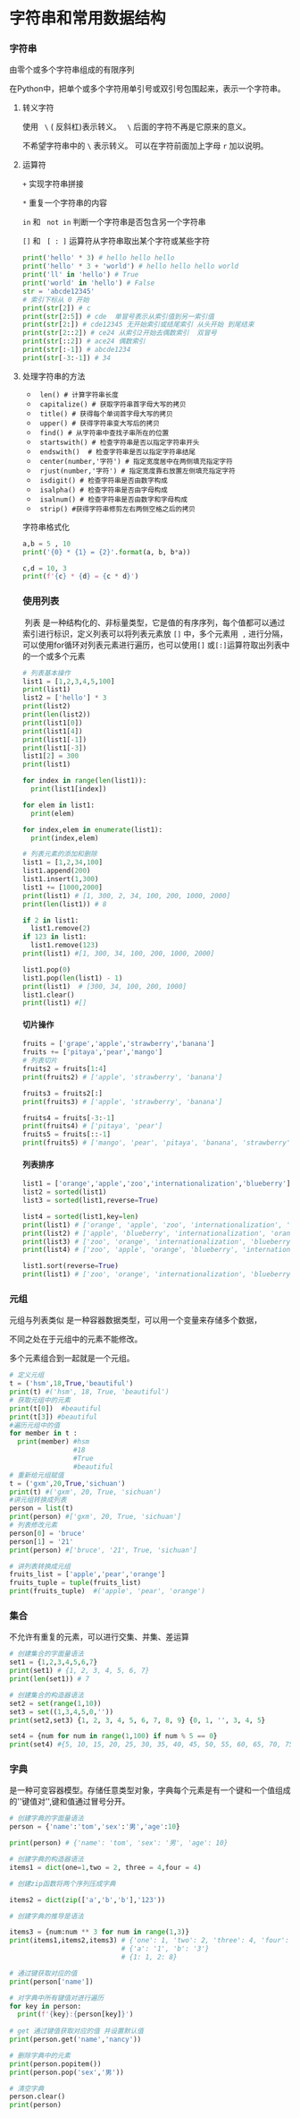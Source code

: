 # 字符串和常用数据结构

### 字符串

由零个或多个字符串组成的有限序列

在Python中，把单个或多个字符用单引号或双引号包围起来，表示一个字符串。

1. 转义字符

   使用 ` \` ( 反斜杠)表示转义。 ` \` 后面的字符不再是它原来的意义。

   不希望字符串中的 ` \ ` 表示转义。 可以在字符前面加上字母 `r` 加以说明。

2. 运算符

    ` + ` 实现字符串拼接

    ` * ` 重复一个字符串的内容

   `in` 和 ` not in` 判断一个字符串是否包含另一个字符串

   `[]` 和 ` [ : ]` 运算符从字符串取出某个字符或某些字符

   ```python
   print('hello' * 3) # hello hello hello
   print('hello' * 3 + 'world') # hello hello hello world
   print('ll' in 'hello') # True
   print('world' in 'hello') # False
   str = 'abcde12345'
   # 索引下标从 0 开始
   print(str[2]) # c
   print(str[2:5]) # cde  单冒号表示从索引值到另一索引值
   print(str[2:]) # cde12345 无开始索引或结尾索引 从头开始 到尾结束 
   print(str[2::2]) # ce24 从索引2开始去偶数索引  双冒号
   print(str[::2]) # ace24 偶数索引
   print(str[:-1]) # abcde1234
   print(str[-3:-1]) # 34
   ```

3. 处理字符串的方法

   - ` len() # 计算字符串长度`
   - ` capitalize() # 获取字符串首字母大写的拷贝`
   - ` title() # 获得每个单词首字母大写的拷贝`
   - ` upper() # 获得字符串变大写后的拷贝`
   - ` find() # 从字符串中查找子串所在的位置`
   - ` startswith() # 检查字符串是否以指定字符串开头`
   - ` endswith()  # 检查字符串是否以指定字符串结尾`
   - ` center(number,'字符') # 指定宽度居中在两侧填充指定字符` 
   - ` rjust(number,'字符') # 指定宽度靠右放置左侧填充指定字符` 
   - ` isdigit() # 检查字符串是否由数字构成`
   - ` isalpha() # 检查字符串是否由字母构成`
   - ` isalnum() # 检查字符串是否由数字和字母构成`
   - ` strip() #获得字符串修剪左右两侧空格之后的拷贝`

   字符串格式化

   ```python
   a,b = 5 , 10
   print('{0} * {1} = {2}'.format(a, b, b*a))
   
   c,d = 10, 3
   print(f'{c} * {d} = {c * d}')
   ```

   ### 使用列表

   ​			列表 是一种结构化的、非标量类型，它是值的有序序列，每个值都可以通过索引进行标识，定义列表可以将列表元素放 `[]` 中，多个元素用` ,` 进行分隔，可以使用for循环对列表元素进行遍历，也可以使用`[]` 或`[:]`运算符取出列表中的一个或多个元素

   ```python
   # 列表基本操作
   list1 = [1,2,3,4,5,100]
   print(list1)
   list2 = ['hello'] * 3
   print(list2)
   print(len(list2))
   print(list1[0])
   print(list1[4])
   print(list1[-1])
   print(list1[-3])
   list1[2] = 300
   print(list1)
   
   for index in range(len(list1)):
     print(list1[index])
   
   for elem in list1:
     print(elem)
   
   for index,elem in enumerate(list1):
     print(index,elem)
   ```
   
   ```python
   # 列表元素的添加和删除
   list1 = [1,2,34,100]
   list1.append(200)
   list1.insert(1,300)
   list1 += [1000,2000]
   print(list1) # [1, 300, 2, 34, 100, 200, 1000, 2000]
   print(len(list1)) # 8
   
   if 2 in list1:
     list1.remove(2)
   if 123 in list1:
     list1.remove(123)
   print(list1) #[1, 300, 34, 100, 200, 1000, 2000]
   
   list1.pop(0)
   list1.pop(len(list1) - 1)
   print(list1)  # [300, 34, 100, 200, 1000]
   list1.clear()
   print(list1) #[]
   ```
   
   #### 切片操作
   
   ```python
   fruits = ['grape','apple','strawberry','banana']
   fruits += ['pitaya','pear','mango']
   # 列表切片
   fruits2 = fruits[1:4]
   print(fruits2) # ['apple', 'strawberry', 'banana']
   
   fruits3 = fruits2[:]
   print(fruits3) # ['apple', 'strawberry', 'banana']
   
   fruits4 = fruits[-3:-1]
   print(fruits4) # ['pitaya', 'pear']
   fruits5 = fruits[::-1]
   print(fruits5) # ['mango', 'pear', 'pitaya', 'banana', 'strawberry', 'apple', 'grape']
   ```
   
   #### 列表排序
   
   ```python
   list1 = ['orange','apple','zoo','internationalization','blueberry']
   list2 = sorted(list1)
   list3 = sorted(list1,reverse=True)
   
   list4 = sorted(list1,key=len)
   print(list1) # ['orange', 'apple', 'zoo', 'internationalization', 'blueberry']
   print(list2) # ['apple', 'blueberry', 'internationalization', 'orange', 'zoo']
   print(list3) # ['zoo', 'orange', 'internationalization', 'blueberry', 'apple']
   print(list4) # ['zoo', 'apple', 'orange', 'blueberry', 'internationalization']
   
   list1.sort(reverse=True)
   print(list1) # ['zoo', 'orange', 'internationalization', 'blueberry', 'apple']
   ```

### 元组

元组与列表类似 是一种容器数据类型，可以用一个变量来存储多个数据，

不同之处在于元组中的元素不能修改。

多个元素组合到一起就是一个元组。

```python
# 定义元组
t = ('hsm',18,True,'beautiful') 
print(t) #('hsm', 18, True, 'beautiful')
# 获取元组中的元素
print(t[0])  #beautiful
print(t[3]) #beautiful
#遍历元组中的值
for member in t :
  print(member) #hsm
                #18
                #True
                #beautiful
# 重新给元组赋值
t = ('gxm',20,True,'sichuan')
print(t) #('gxm', 20, True, 'sichuan')
#讲元组转换成列表
person = list(t)
print(person) #['gxm', 20, True, 'sichuan']
# 列表修改元素
person[0] = 'bruce'
person[1] = '21'
print(person) #['bruce', '21', True, 'sichuan']

# 讲列表转换成元组
fruits_list = ['apple','pear','orange']
fruits_tuple = tuple(fruits_list)
print(fruits_tuple)  #('apple', 'pear', 'orange')
```

### 集合

不允许有重复的元素，可以进行交集、并集、差运算

```python
# 创建集合的字面量语法
set1 = {1,2,3,4,5,6,7}
print(set1) # {1, 2, 3, 4, 5, 6, 7}
print(len(set1)) # 7

# 创建集合的构造器语法
set2 = set(range(1,10))
set3 = set((1,3,4,5,0,''))
print(set2,set3) {1, 2, 3, 4, 5, 6, 7, 8, 9} {0, 1, '', 3, 4, 5}

set4 = {num for num in range(1,100) if num % 5 == 0}
print(set4) #{5, 10, 15, 20, 25, 30, 35, 40, 45, 50, 55, 60, 65, 70, 75, 80, 85, 90, 95}
```

### 字典

是一种可变容器模型。存储任意类型对象，字典每个元素是有一个键和一个值组成的''键值对'',键和值通过冒号分开。

```python
# 创建字典的字面量语法
person = {'name':'tom','sex':'男','age':10} 

print(person) # {'name': 'tom', 'sex': '男', 'age': 10}

# 创建字典的构造器语法
items1 = dict(one=1,two = 2, three = 4,four = 4)

# 创建zip函数将两个序列压成字典

items2 = dict(zip(['a','b','b'],'123'))

# 创建字典的推导是语法

items3 = {num:num ** 3 for num in range(1,3)}
print(items1,items2,items3) # {'one': 1, 'two': 2, 'three': 4, 'four': 4}
                            # {'a': '1', 'b': '3'} 
                            # {1: 1, 2: 8}

# 通过键获取对应的值
print(person['name']) 

# 对字典中所有键值对进行遍历
for key in person:
  print(f'{key}:{person[key]}')
  
# get 通过键值获取对应的值 并设置默认值
print(person.get('name','nancy'))

# 删除字典中的元素
print(person.popitem())
print(person.pop('sex','男'))

# 清空字典
person.clear()
print(person)
```

